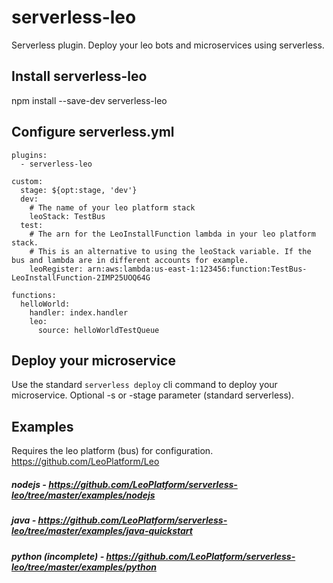 # serverless-leo
Serverless plugin. Deploy your leo bots and microservices using serverless.

## Install serverless-leo
npm install --save-dev serverless-leo

## Configure serverless.yml
```
plugins:
  - serverless-leo

custom:
  stage: ${opt:stage, 'dev'}
  dev:
    # The name of your leo platform stack
    leoStack: TestBus
  test:
    # The arn for the LeoInstallFunction lambda in your leo platform stack.
    # This is an alternative to using the leoStack variable. If the bus and lambda are in different accounts for example.
    leoRegister: arn:aws:lambda:us-east-1:123456:function:TestBus-LeoInstallFunction-2IMP25UOQ64G

functions:
  helloWorld:
    handler: index.handler
    leo:
      source: helloWorldTestQueue
```

## Deploy your microservice
Use the standard `serverless deploy` cli command to deploy your microservice. Optional -s or -stage parameter (standard serverless).

## Examples
Requires the leo platform (bus) for configuration. https://github.com/LeoPlatform/Leo
##### nodejs - https://github.com/LeoPlatform/serverless-leo/tree/master/examples/nodejs
##### java - https://github.com/LeoPlatform/serverless-leo/tree/master/examples/java-quickstart
##### python (incomplete) - https://github.com/LeoPlatform/serverless-leo/tree/master/examples/python
